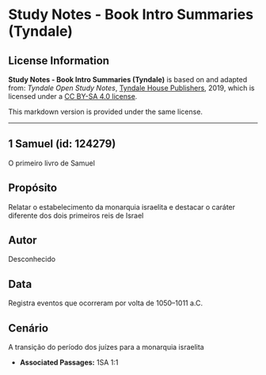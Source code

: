 # Study Notes - Book Intro Summaries (Tyndale)

## License Information

**Study Notes - Book Intro Summaries (Tyndale)** is based on and adapted from: _Tyndale Open Study Notes_, [Tyndale House Publishers](https://tyndaleopenresources.com/), 2019, which is licensed under a [CC BY-SA 4.0 license](https://creativecommons.org/licenses/by-sa/4.0/legalcode.en).

This markdown version is provided under the same license.



--------------------------------

## 1 Samuel (id: 124279)

O primeiro livro de Samuel

Propósito
---------

Relatar o estabelecimento da monarquia israelita e destacar o caráter diferente dos dois primeiros reis de Israel

Autor
-----

Desconhecido

Data
----

Registra eventos que ocorreram por volta de 1050–1011 a.C.

Cenário
-------

A transição do período dos juízes para a monarquia israelita

* **Associated Passages:** 1SA 1:1

